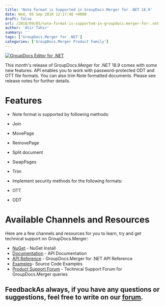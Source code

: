 ```yaml
---
title: 'Note Format is Supported in GroupDocs.Merger for .NET 18.9'
date: Wed, 05 Sep 2018 12:17:48 +0000
draft: false
url: /2018/09/05/note-format-is-supported-in-groupdocs.merger-for-.net-18.9/
author: 'Atir Tahir'
summary: ''
tags: ['GroupDocs.Merger for .NET']
categories: ['GroupDocs.Merger Product Family']
---
```


[![GroupDocs Editor for .NET](http://blog.groupdocs.com/wp-content/uploads/sites/4/2018/05/groupdocs-merger.png)](https://www.groupdocs.com/products/merger/net)

This month's release of GroupDocs.Merger for .NET 18.9 comes with some new features. API enables you to work with password-protected ODT and OTT file formats. You can also trim Note formatted documents. Please see release notes for further details.

# Features

*   Note format is supported by following methods:

*   Join
*   MovePage
*   RemovePage
*   Split document
*   SwapPages
*   Trim

*   Implement security methods for the following formats:

*   OTT
*   ODT

# Available Channels and Resources

Here are a few channels and resources for you to learn, try and get technical support on GroupDocs.Merger:

*   [NuGet](https://www.nuget.org/packages/GroupDocs.Merger/ "GroupDocs.Merger Nuget Package") - NuGet Install
*   [Documentation](https://docs.groupdocs.com/display/mergernet/Getting+Started "Merger API documentation") - API Documentation
*   [API Reference](https://apireference.groupdocs.com/net/merger "GroupDocs.Merger API reference") - GroupDocs.Merger for .NET API Reference
*   [Examples](https://github.com/groupdocs-merger/GroupDocs.Merger-for-.NET "How to use Merger API")\- Source Code Examples
*   [Product Support Forum](https://forum.groupdocs.com/c/merger) - Technical Support Forum for GroupDocs.Merger queries

## FeedbackAs always, if you have any questions or suggestions, feel free to write on our [forum](https://forum.groupdocs.com/c/merger "Technical Support Forum").





